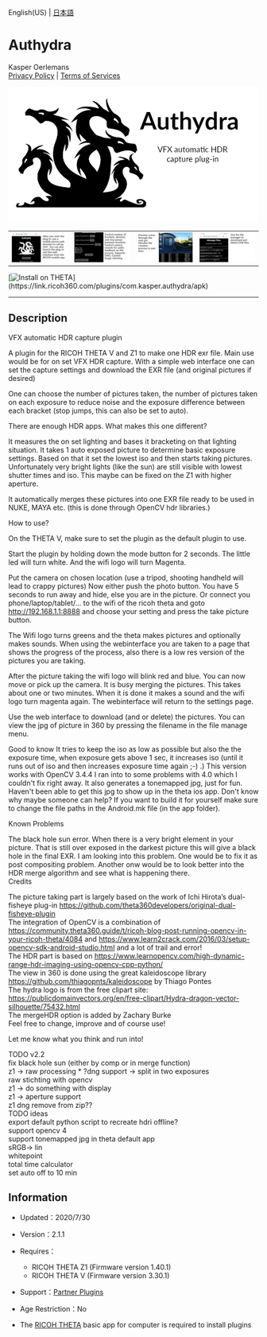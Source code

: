 English(US) | [日本語](README.ja.md)

# Authydra
Kasper Oerlemans  
[Privacy Policy](../../README.md#privacy-policy) | [Terms of Services](../../README.md#terms-of-services)

<div align="center">
 <img src="1.png">

 <table>
  <tr>
   <td><img src="2.png"></td>
   <td><img src="3.png"></td>
   <td><img src="4.png"></td>
   <td><img src="5.png"></td>
  </tr>
 </table>
</div>

[![Install on THETA](https://assets.ricoh360.com/image/upload/v1/front/theta/install-button.svg?)](https://link.ricoh360.com/plugins/com.kasper.authydra/apk)

***

## Description
VFX automatic HDR capture plugin  
  
A plugin for the RICOH THETA V and Z1 to make one HDR exr file. Main use would be for on set VFX HDR capture. With a simple web interface one can set the capture settings and download the EXR file (and original pictures if desired)  
  
One can choose the number of pictures taken, the number of pictures taken on each exposure to reduce noise and the exposure difference between each bracket (stop jumps, this can also be set to auto).  
  
There are enough HDR apps. What makes this one different?  
  
It measures the on set lighting and bases it bracketing on that lighting situation. It takes 1 auto exposed picture to determine basic exposure settings. Based on that it set the lowest iso and then starts taking pictures. Unfortunately very bright lights (like the sun) are still visible with lowest shutter times and iso. This maybe can be fixed on the Z1 with higher aperture.  
  
It automatically merges these pictures into one EXR file ready to be used in NUKE, MAYA etc. (this is done through OpenCV hdr libraries.)  
  
How to use?  
  
On the THETA V, make sure to set the plugin as the default plugin to use.  
  
Start the plugin by holding down the mode button for 2 seconds. The little led will turn white. And the wifi logo will turn Magenta.  
  
Put the camera on chosen location (use a tripod, shooting handheld will lead to crappy pictures) Now either push the photo button. You have 5 seconds to run away and hide, else you are in the picture. Or connect you phone/laptop/tablet/... to the wifi of the ricoh theta and goto http://192.168.1.1:8888 and choose your setting and press the take picture button.  
  
The Wifi logo turns greens and the theta makes pictures and optionally makes sounds. When using the webinterface you are taken to a page that shows the progress of the process, also there is a low res version of the pictures you are taking.  
  
After the picture taking the wifi logo will blink red and blue. You can now move or pick up the camera. It is busy merging the pictures. This takes about one or two minutes. When it is done it makes a sound and the wifi logo turn magenta again. The webinterface will return to the settings page.  
  
Use the web interface to download (and or delete) the pictures. You can view the jpg of picture in 360 by pressing the filename in the file manage menu.  
  
Good to know It tries to keep the iso as low as possible but also the the exposure time, when exposure gets above 1 sec, it increases iso (until it runs out of iso and then increases exposure time again ;-) .) This version works with OpenCV 3.4.4 I ran into to some problems with 4.0 which I couldn't fix right away. It also generates a tonemapped jpg, just for fun. Haven't been able to get this jpg to show up in the theta ios app. Don't know why maybe someone can help? If you want to build it for yourself make sure to change the file paths in the Android.mk file (in the app folder).  
  
Known Problems  
  
The black hole sun error. When there is a very bright element in your picture. That is still over exposed in the darkest picture this will give a black hole in the final EXR. I am looking into this problem. One would be to fix it as post compositing problem. Another onw would be to look better into the HDR merge algorithm and see what is happening there.  
Credits  
  
The picture taking part is largely based on the work of Ichi Hirota’s dual-fisheye plug-in https://github.com/theta360developers/original-dual-fisheye-plugin  
The integration of OpenCV is a combination of https://community.theta360.guide/t/ricoh-blog-post-running-opencv-in-your-ricoh-theta/4084 and https://www.learn2crack.com/2016/03/setup-opencv-sdk-android-studio.html and a lot of trail and error!  
The HDR part is based on https://www.learnopencv.com/high-dynamic-range-hdr-imaging-using-opencv-cpp-python/  
The view in 360 is done using the great kaleidoscope library https://github.com/thiagopnts/kaleidoscope by Thiago Pontes  
The hydra logo is from the free clipart site: https://publicdomainvectors.org/en/free-clipart/Hydra-dragon-vector-silhouette/75432.html  
The mergeHDR option is added by Zachary Burke  
Feel free to change, improve and of course use!  
  
Let me know what you think and run into!  
  
TODO v2.2  
fix black hole sun (either by comp or in merge function)  
z1 -> raw processing * ?dng support -> split in two exposures  
raw stichting with opencv  
z1 -> do something with display  
z1 -> aperture support  
z1 dng remove from zip??  
TODO ideas  
export default python script to recreate hdri offline?  
support opencv 4  
support tonemapped jpg in theta default app  
sRGB-> lin  
whitepoint  
total time calculator  
set auto off to 10 min  
  
  
## Information
  * Updated：2020/7/30
  * Version：2.1.1
  * Requires：
    * RICOH THETA Z1 (Firmware version 1.40.1)
    * RICOH THETA V (Firmware version 3.30.1)
  * Support：[Partner Plugins](https://community.theta360.guide/t/hdr-plugin-to-automatically-create-exr-file-for-vfx-use/4132/9)
  * Age Restriction：No

* The [RICOH THETA](https://theta360.com/ja/about/application/pc.html#app-detail-01) basic app for computer is required to install plugins
